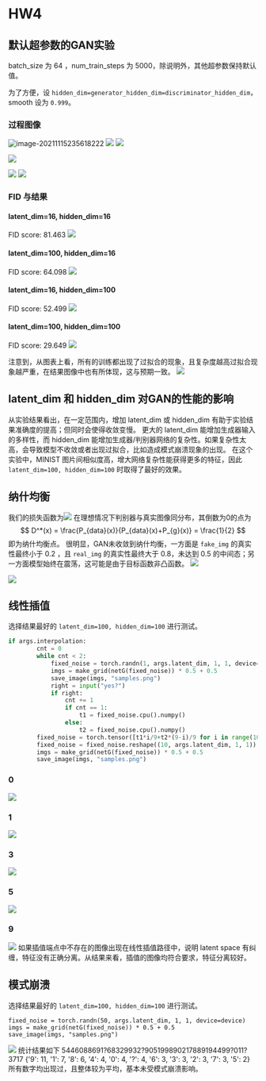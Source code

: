 
# HW4

## 默认超参数的GAN实验
batch_size 为 64 ，num_train_steps 为 5000，除说明外，其他超参数保持默认值。

为了方便，设 `hidden_dim=generator_hidden_dim=discriminator_hidden_dim`，smooth 设为 `0.999`。

### 过程图像
![image-20211115235618222](https://i.loli.net/2021/11/15/kjIBfnyJliuq9NM.png)
![](https://i.loli.net/2021/11/15/fCOKgjzIvHDSyQd.png)
![](https://i.loli.net/2021/11/15/5nBhdEwyfQAvMPq.png)



![](https://i.loli.net/2021/11/15/Vk5sNlCWq6zMQn3.png)

![](https://i.loli.net/2021/11/15/vremgjUHRFdZWLz.png)
![](https://i.loli.net/2021/11/15/FBL9UKdHZD5OCXn.png)



### FID 与结果
#### latent_dim=16, hidden_dim=16
FID score: 81.463
![](https://i.loli.net/2021/11/15/ODuVEBXbgNqS7x6.png)

#### latent_dim=100, hidden_dim=16
FID score: 64.098
![](https://i.loli.net/2021/11/15/x1LYkIpGqiNP459.png)

#### latent_dim=16, hidden_dim=100
FID score: 52.499
![](https://i.loli.net/2021/11/15/x1LYkIpGqiNP459.png)

#### latent_dim=100, hidden_dim=100
FID score: 29.649
![](https://i.loli.net/2021/11/15/UlrER64xgskdVWp.png)

注意到，从图表上看，所有的训练都出现了过拟合的现象，且复杂度越高过拟合现象越严重，在结果图像中也有所体现，这与预期一致。
![](https://i.loli.net/2021/11/15/TpLHrdFXhfe4NZl.png)

## latent_dim 和 hidden_dim 对GAN的性能的影响
从实验结果看出，在一定范围内，增加 latent_dim 或 hidden_dim 有助于实验结果准确度的提高；但同时会使得收敛变慢。
更大的 latent_dim 能增加生成器输入的多样性，而 hidden_dim 能增加生成器/判别器网络的复杂性。如果复杂性太高，会导致模型不收敛或者出现过拟合，比如造成模式崩溃现象的出现。
在这个实验中，MINIST 图片间相似度高，增大网络复杂性能获得更多的特征，因此 `latent_dim=100, hidden_dim=100` 时取得了最好的效果。

## 纳什均衡
我们的损失函数为![](https://i.loli.net/2021/11/15/C8JAOzYXuNEbvLy.png)
在理想情况下判别器与真实图像同分布，其倒数为0的点为
$$
D^*(x) = \frac{P_{data}(x)}{P_{data}(x)+P_{g}(x)} = \frac{1}{2}
$$
即为纳什均衡点。
很明显，GAN未收敛到纳什均衡，一方面是 `fake_img` 的真实性最终小于 0.2 ，且 `real_img` 的真实性最终大于 0.8，未达到 0.5 的中间态；另一方面模型始终在震荡，这可能是由于目标函数非凸函数。
![](https://i.loli.net/2021/11/15/TpLHrdFXhfe4NZl.png)

![](https://i.loli.net/2021/11/15/XWRFwpKazZji8k7.png)

## 线性插值
选择结果最好的 `latent_dim=100, hidden_dim=100` 进行测试。
```python
if args.interpolation:
        cnt = 0
        while cnt < 2:
            fixed_noise = torch.randn(1, args.latent_dim, 1, 1, device=device)
            imgs = make_grid(netG(fixed_noise)) * 0.5 + 0.5
            save_image(imgs, "samples.png")
            right = input("yes?")
            if right:
                cnt += 1
                if cnt == 1:
                    t1 = fixed_noise.cpu().numpy()
                else:
                    t2 = fixed_noise.cpu().numpy()
        fixed_noise = torch.tensor([t1*i/9+t2*(9-i)/9 for i in range(10)])
        fixed_noise = fixed_noise.reshape((10, args.latent_dim, 1, 1))
        imgs = make_grid(netG(fixed_noise)) * 0.5 + 0.5
        save_image(imgs, "samples.png")
```
### 0
![](https://i.loli.net/2021/11/15/zo94XAEfadGlqPh.png)
### 1
![](https://i.loli.net/2021/11/15/wqKMm1eEBkoyJiY.png)
### 3
![](https://i.loli.net/2021/11/15/JXpAaf1ijK9Ux4F.png)
### 5
![](https://i.loli.net/2021/11/15/Qj2q8dkU7ID6yvZ.png)
### 9
![](https://i.loli.net/2021/11/15/I2MWUP64sJVkGZF.png)
如果插值端点中不存在的图像出现在线性插值路径中，说明 latent space 有纠缠，特征没有正确分离。从结果来看，插值的图像均符合要求，特征分离较好。

## 模式崩溃
选择结果最好的 `latent_dim=100, hidden_dim=100` 进行测试。
```
fixed_noise = torch.randn(50, args.latent_dim, 1, 1, device=device)
imgs = make_grid(netG(fixed_noise)) * 0.5 + 0.5
save_image(imgs, "samples.png")
```
![](https://i.loli.net/2021/11/15/TGouvfwkqb1dtZ6.png)
统计结果如下
5446088691?68329932?905199890217889194499?011?3717
{'9': 11, '1': 7, '8': 6, '4': 4, '0': 4, '?': 4, '6': 3, '3': 3, '2': 3, '7': 3, '5': 2}
所有数字均出现过，且整体较为平均，基本未受模式崩溃影响。